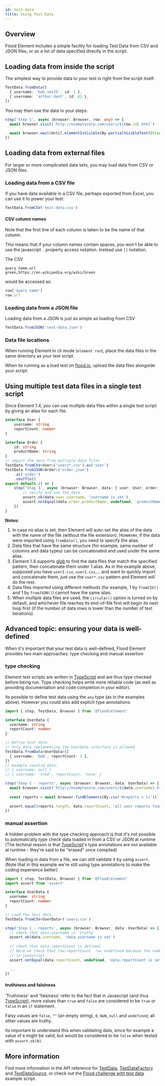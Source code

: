 ```yaml
---
id: test-data
title: Using Test Data
---
```


## Overview

Flood Element includes a simple facility for loading Test Data from CSV and JSON files, or as a list of data specified directly in the script.

## Loading data from inside the script

The simplest way to provide data to your test is right from the script itself:

```typescript
TestData.fromData([
  { username: 'bob.smith', id: 1 },
  { username: 'arthur.dent', id: 42 },
])
```

You may then use the data in your steps:

```typescript
step('Step 1', async (browser: Browser, row: any) => {
  await browser.visit(`http://examplecorp.com/users/${row.id}.html`)
  
  await browser.wait(Until.elementIsVisible(By.partialVisibleText(String(row.id))))
})
```

## Loading data from external files

For larger or more complicated data sets, you may load data from CSV or JSON files.


### Loading data from a CSV file

If you have data available in a CSV file, perhaps exported from Excel, you can use it to power your test:

```typescript
TestData.fromCSV('test-data.csv')
```

#### CSV column names

Note that the first line of each column is taken to be the name of that column.

This means that if your column names contain spaces, you won't be able to use the javascript `.` property access notation.
Instead use `[]` notation.

The CSV

```csv
query name,url
green,https://en.wikipedia.org/wiki/Green
```

would be accessed as:

```typescript
row['query name']
row.url
```

### Loading data from a JSON file

Loading data from a JSON is just as simple as loading from CSV

```typescript
TestData.fromJSON('test-data.json')
```

### Data file locations

When running Element in cli mode (`element run`), place the data files in the same directory as your test script.

When its running as a load test on [flood.io](https://flood.io), upload the data files alongside your script.

## Using multiple test data files in a single test script

Since Element 1.4, you can use multiple data files within a single test script by giving an alias for each file.

```typescript
interface User {
	username: string
	reportCount: number
}

interface Order {
	id: string
	productName: string
}
// import the data from multiple data files
TestData.fromCSV<User>('users*.csv').as('user')
TestData.fromJSON<Order>('order.json')
	.as('order')
	.shuffle()
export default () => {
	step('Step 1', async (browser: Browser, data: { user: User; order: Order }) => {
		// verify and use the data
		assert.ok(data.user.username, 'username is set')
		assert.notEqual(data.order.productName, undefined, 'productName is set')
	})
}
```

**Notes:**

1. In case no alias is set, then Element will auto-set the alias of the data with the name of the file (without the file extension). However, if the data were imported using `fromData()`, you need to specify the alias.
2. Data files that have the same structure (for example, same number of columns and data types) can be concatenated and used under the same alias.
3. Element 1.4 supports [glob](https://www.npmjs.com/package/glob) to find the data files that match the specified pattern, then concatenate them under 1 alias. As in the example above, supposed you have `user1.csv`, `user2.csv`,... and want to quickly import and concatenate them, just use the `user*.csv` pattern and Element will do the rest.
4. Data files imported using different methods (for example, 1 by `fromCSV()` and 1 by `fromJSON()`) cannot have the same alias.
5. When multiple data files are used, the `circular()` option is turned on by default, and whichever file reaches its end-of-file first will begin its next loop first (if the number of data rows is lower than the number of test iterations).

## Advanced topic: ensuring your data is well-defined

When it's important that your test data is well-defined, Flood Element provides two main approaches: type checking and manual assertion

### type checking

Element test scripts are written in [TypeScript] and are thus type checked before being run. Type checking helps write more reliable code (as well as providing documentation and code completion in your editor).

Its possible to define test data using the `any` type (as in the examples above). However you could also add explicit type annotations:

```typescript
import { step, TestData, Browser } from '@flood/element'

interface UserData {
  username: string
  reportCount: number
}

// Define test data.
// Only data implementing the UserData interface is allowed
TestData.fromData<UserData>([
  { username: 'bob', reportCount: 1 },
])
// example invalid data:
// { username: null }
// { username: 'fred', reportCount: 'none' }

step('Step 1 - reports', async (browser: Browser, data: UserData) => {
  await browser.visit(`http://examplecorp.com/users/${data.username}.html`)
  
  const reports = await browser.findElements(By.css('#reports > li'))
  
  assert.equal(reports.length, data.reportCount, 'all user reports found')
})
```

### manual assertion
A hidden problem with the type checking approach is that it's not possible to automatically type check data loaded in from a CSV or JSON at runtime (The techinal reason is that [TypeScript]'s type annotations are not available at runtime - they're said to be "erased" once compiled)

When loading in data from a file, we can still validate it by using `assert`. (Note that in this example we're still using type annotations to make the coding experience better)

```typescript
import { step, TestData, Browser } from '@flood/element'
import assert from 'assert'

interface UserData {
  username: string
  reportCount: number
}

// Load the test data.
TestData.fromCSV<UserData>('users.csv')

step('Step 1 - reports', async (browser: Browser, data: UserData) => {
  // check that data.username is 'truthy'
  assert.ok(data.username, 'data.username is set')
  
  // check that data.reportCount is defined. 
  // Here we check that row.reportCount  !== undefined because the number 0 is considered to be 'falsy'
  // in javascript
  assert.notEqual(data.reportCount, undefined, 'data.reportCount is set')
  
  ...
})
```

#### truthiness and falsiness

'Truthiness' and 'falsiness' refer to the fact that in Javascript (and thus [TypeScript]), more values than `true` and `false` are considered to be `true` or `false` in an `if` statement.

Falsy values are `false`, `""` (an empty string), `0`, `NaN`, `null` and `undefined`; all other values are truthy.

Its important to understand this when validating data, since for example a value of `0` might be valid, but would be considered to be `false` when tested with `assert.ok(0)`.

## More information

Find more information in the API reference for [TestData], [TestDataFactory] and [TestDataSource], or check out the [Flood challenge with test data] example script.

[TypeScript]: https://www.typescriptlang.org/
<!-- suffix -->

[TypeScript]: https://www.typescriptlang.org/
[TestData]: ../api/TestData.md#testdata
[TestDataFactory]: ../api/TestData.md#testdatafactory
[TestDataSource]: ../api/TestData.md#testdatasource
[Flood challenge with test data]: https://github.com/flood-io/element/blob/master/examples/flood-challenge.ts
